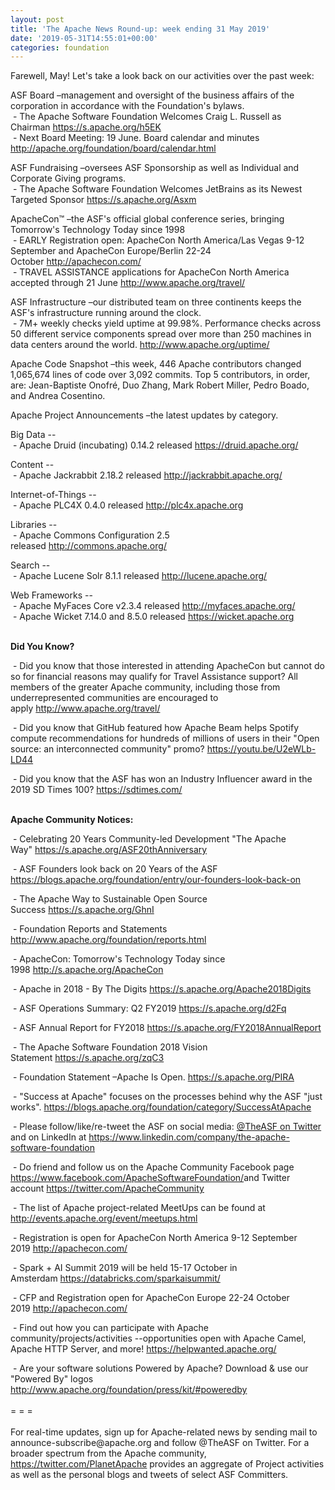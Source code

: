 ```yaml
---
layout: post
title: 'The Apache News Round-up: week ending 31 May 2019'
date: '2019-05-31T14:55:01+00:00'
categories: foundation
---
```

<p>Farewell, May! Let's take a look back on our activities over the past week:</p> 
  <p>ASF Board –management and oversight of the business affairs of the corporation in accordance with the Foundation's bylaws.<br />&nbsp;-&nbsp;The Apache Software Foundation Welcomes Craig L. Russell as Chairman&nbsp;<a href="https://s.apache.org/h5EK">https://s.apache.org/h5EK</a><br />&nbsp;- Next Board Meeting: 19 June. Board calendar and minutes <a href="http://apache.org/foundation/board/calendar.html">http://apache.org/foundation/board/calendar.html</a></p> 
  <div> 
    <p>ASF Fundraising –oversees ASF Sponsorship as well as Individual and Corporate Giving programs.<br />&nbsp;-&nbsp;The Apache Software Foundation Welcomes JetBrains as its Newest Targeted Sponsor&nbsp;<a href="https://s.apache.org/Asxm">https://s.apache.org/Asxm</a> </p> 
    <p>ApacheCon™ –the ASF's official global conference series, bringing Tomorrow's Technology Today since 1998<br />&nbsp;- EARLY Registration open: ApacheCon North America/Las Vegas 9-12 September and ApacheCon Europe/Berlin 22-24 October&nbsp;<a href="http://apachecon.com/">http://apachecon.com/</a><br />&nbsp;- TRAVEL ASSISTANCE applications for ApacheCon North America accepted through 21 June&nbsp;<a href="http://www.apache.org/travel/">http://www.apache.org/travel/</a></p> 
    <p>ASF Infrastructure –our distributed team on three continents keeps the ASF's infrastructure running around the clock.<br />&nbsp;- 7M+ weekly checks yield uptime at 99.98%. Performance checks across 50 different service components spread over more than 250 machines in data centers around the world.&nbsp;<a href="http://www.apache.org/uptime/">http://www.apache.org/uptime/</a></p> 
    <p>Apache Code Snapshot –this week, 446 Apache contributors changed 1,065,674 lines of code over&nbsp;3,092 commits. Top 5 contributors, in order, are: Jean-Baptiste Onofré, Duo Zhang, Mark Robert Miller, Pedro Boado, and Andrea Cosentino.</p> 
    <p>Apache Project Announcements&nbsp;–the latest updates by category.</p> 
    <p>Big Data --<br />&nbsp;- Apache Druid (incubating) 0.14.2 released&nbsp;<a href="https://druid.apache.org/">https://druid.apache.org/</a></p> 
    <p>Content --<br />&nbsp;- Apache Jackrabbit 2.18.2 released&nbsp;<a href="http://jackrabbit.apache.org/">http://jackrabbit.apache.org/</a><br /> </p> 
    <p>Internet-of-Things --<br />&nbsp;-&nbsp;Apache PLC4X 0.4.0 released&nbsp;<a href="http://plc4x.apache.org">http://plc4x.apache.org</a> </p> 
    <p>Libraries --<br />&nbsp;-&nbsp;Apache Commons Configuration 2.5 released&nbsp;<a href="http://commons.apache.org/">http://commons.apache.org/</a> </p> 
    <p>Search --<br />&nbsp;- Apache Lucene Solr 8.1.1 released&nbsp;<a href="http://lucene.apache.org/">http://lucene.apache.org/</a></p> 
    <p><a href="http://lucene.apache.org/"></a>Web Frameworks --<br />&nbsp;- Apache MyFaces Core v2.3.4 released&nbsp;<a href="http://myfaces.apache.org/">http://myfaces.apache.org/</a><br />&nbsp;-&nbsp;Apache Wicket 7.14.0 and 8.5.0 released&nbsp;<a href="https://wicket.apache.org">https://wicket.apache.org</a> <br /><br /></p> 
    <p><strong>Did You Know?</strong></p> 
    <div> 
      <p>&nbsp;- Did you know that those interested in attending ApacheCon but cannot do so for financial reasons may qualify for Travel Assistance support? All members of the greater Apache community, including those from underrepresented communities are encouraged to apply&nbsp;<a href="http://www.apache.org/travel/">http://www.apache.org/travel/</a></p> 
      <p>&nbsp;- Did you know that GitHub featured how Apache Beam helps Spotify compute recommendations for hundreds of millions of users in their &quot;Open source: an interconnected community&quot; promo?&nbsp;<a href="https://youtu.be/U2eWLb-LD44">https://youtu.be/U2eWLb-LD44</a></p> 
      <p><a href="https://youtu.be/U2eWLb-LD44"></a>&nbsp;- Did you know that the ASF has won an Industry Influencer award in the 2019 SD Times 100?&nbsp;<a href="https://sdtimes.com/">https://sdtimes.com/</a><br /><br /></p> 
      <p><strong>Apache Community Notices:</strong></p> 
    </div> 
    <p>&nbsp;- Celebrating 20 Years Community-led Development &quot;The Apache Way&quot;&nbsp;<a href="https://s.apache.org/ASF20thAnniversary">https://s.apache.org/ASF20thAnniversary</a></p> 
    <p>&nbsp;- ASF Founders look back on 20 Years of the ASF <a href="https://blogs.apache.org/foundation/entry/our-founders-look-back-on">https://blogs.apache.org/foundation/entry/our-founders-look-back-on</a></p> 
    <p>&nbsp;- The Apache Way to Sustainable Open Source Success&nbsp;<a href="https://s.apache.org/GhnI">https://s.apache.org/GhnI</a></p> 
    <p>&nbsp;- Foundation Reports and Statements <a href="http://www.apache.org/foundation/reports.html">http://www.apache.org/foundation/reports.html</a></p> 
    <p>&nbsp;- ApacheCon: Tomorrow's Technology Today since 1998&nbsp;<a href="http://s.apache.org/ApacheCon">http://s.apache.org/ApacheCon</a></p> 
    <p>&nbsp;- Apache in 2018 - By The Digits <a href="https://s.apache.org/Apache2018Digits">https://s.apache.org/Apache2018Digits</a></p> 
    <p>&nbsp;-&nbsp;ASF Operations Summary: Q2 FY2019 <a href="https://s.apache.org/d2Fq">https://s.apache.org/d2Fq</a></p> 
    <p>&nbsp;- ASF Annual Report for FY2018&nbsp;<a href="https://s.apache.org/FY2018AnnualReport">https://s.apache.org/FY2018AnnualReport</a></p> 
    <p>&nbsp;- The Apache Software Foundation 2018 Vision Statement&nbsp;<a href="https://s.apache.org/zqC3">https://s.apache.org/zqC3</a></p> 
    <p>&nbsp;- Foundation Statement –Apache Is Open.&nbsp;<a href="https://s.apache.org/PIRA">https://s.apache.org/PIRA</a></p> 
    <div> 
      <p>&nbsp;- &quot;Success at Apache&quot; focuses on the processes behind why the ASF &quot;just works&quot;. <a href="https://blogs.apache.org/foundation/category/SuccessAtApache">https://blogs.apache.org/foundation/category/SuccessAtApache</a></p> 
    </div> 
    <div> 
      <p>&nbsp;- Please follow/like/re-tweet the ASF on social media: <a href="https://twitter.com/TheASF">@TheASF on Twitter</a> and on LinkedIn at <a href="https://www.linkedin.com/company/the-apache-software-foundation">https://www.linkedin.com/company/the-apache-software-foundation</a></p> 
      <p>&nbsp;- Do friend and follow us on the Apache Community Facebook page <a href="https://www.facebook.com/ApacheSoftwareFoundation/">https://www.facebook.com/ApacheSoftwareFoundation/</a>and Twitter account <a href="https://twitter.com/ApacheCommunity">https://twitter.com/ApacheCommunity</a></p> 
    </div> 
    <div> 
      <p><a href="https://feathercast.apache.org/"></a></p> 
    </div> 
    <div> 
      <p>&nbsp;- The list of Apache project-related MeetUps can be found at <a href="http://events.apache.org/event/meetups.html">http://events.apache.org/event/meetups.html</a></p> 
    </div> 
    <div> 
      <p>&nbsp;- Registration is open for ApacheCon North America 9-12 September 2019&nbsp;<a href="http://apachecon.com/">http://apachecon.com/</a></p> 
      <p>&nbsp;- Spark + AI Summit 2019 will be held 15-17 October in Amsterdam&nbsp;<font color="#bb0000"><a href="https://databricks.com/sparkaisummit/">https://databricks.com/sparkaisummit/</a></font></p> 
      <p>&nbsp;- CFP and Registration open for ApacheCon Europe 22-24 October 2019&nbsp;<a href="http://apachecon.com/">http://apachecon.com/</a></p> 
      <p>&nbsp;- Find out how you can participate with Apache community/projects/activities --opportunities open with Apache Camel, Apache HTTP Server, and more! <a href="https://helpwanted.apache.org/">https://helpwanted.apache.org/</a></p> 
    </div> 
    <div>&nbsp;- Are your software solutions Powered by Apache? Download &amp; use our &quot;Powered By&quot; logos <a href="http://www.apache.org/foundation/press/kit/#poweredby">http://www.apache.org/foundation/press/kit/#poweredby</a></div> 
    <div><br /></div> 
    <div>= = =</div> 
    <div><br /></div> 
    <div>For real-time updates, sign up for Apache-related news by sending mail to announce-subscribe@apache.org and follow @TheASF on Twitter. For a broader spectrum from the Apache community, <a href="https://twitter.com/PlanetApache">https://twitter.com/PlanetApache</a> provides an aggregate of Project activities as well as the personal blogs and tweets of select ASF Committers.</div> 
  </div>
